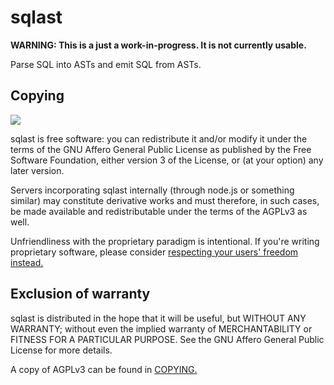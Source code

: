 sqlast
======

**WARNING: This is a just a work-in-progress. It is not currently usable.**

Parse SQL into ASTs and emit SQL from ASTs.

Copying
---

![](https://www.gnu.org/graphics/agplv3-155x51.png)

sqlast is free software: you can redistribute it and/or modify it under the terms of the GNU Affero General Public License as published by the Free Software Foundation, either version 3 of the License, or (at your option) any later version.

Servers incorporating sqlast internally (through node.js or something similar) may constitute derivative works and must therefore, in such cases, be made available and redistributable under the terms of the AGPLv3 as well.

Unfriendliness with the proprietary paradigm is intentional. If you're writing proprietary software, please consider [respecting your users' freedom instead.](https://www.gnu.org/philosophy/free-sw.html)

Exclusion of warranty
---

sqlast is distributed in the hope that it will be useful, but WITHOUT ANY WARRANTY; without even the implied warranty of MERCHANTABILITY or FITNESS FOR A PARTICULAR PURPOSE. See the GNU Affero General Public License for more details.

A copy of AGPLv3 can be found in [COPYING.](COPYING)
